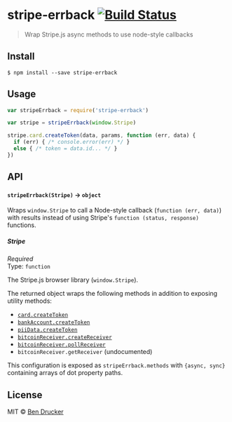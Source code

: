 # stripe-errback [![Build Status](https://travis-ci.org/bendrucker/stripe-errback.svg?branch=master)](https://travis-ci.org/bendrucker/stripe-errback)

> Wrap Stripe.js async methods to use node-style callbacks


## Install

```
$ npm install --save stripe-errback
```


## Usage

```js
var stripeErrback = require('stripe-errback')

var stripe = stripeErrback(window.Stripe)

stripe.card.createToken(data, params, function (err, data) {
  if (err) { /* console.error(err) */ }
  else { /* token = data.id... */ }
})
```

## API

#### `stripeErrback(Stripe)` -> `object`

Wraps `window.Stripe` to call a Node-style callback (`function (err, data)`) with results instead of using Stripe's `function (status, response)` functions.

##### Stripe

*Required*  
Type: `function`

The Stripe.js browser library (`window.Stripe`).

The returned object wraps the following methods in addition to exposing utility methods:

* [`card.createToken`](https://stripe.com/docs/stripe.js#card-createToken)
* [`bankAccount.createToken`](https://stripe.com/docs/stripe.js#bank-account-createToken)
* [`piiData.createToken`](https://stripe.com/docs/stripe.js?#pii-data-createToken)
* [`bitcoinReceiver.createReceiver`](https://stripe.com/docs/stripe.js#bitcoinreceiver-createreceiver)
* [`bitcoinReceiver.pollReceiver`](https://stripe.com/docs/stripe.js#bitcoinreceiver-pollreceiver)
* `bitcoinReceiver.getReceiver` (undocumented)

This configuration is exposed as `stripeErrback.methods` with `{async, sync}` containing arrays of dot property paths.

## License

MIT © [Ben Drucker](http://bendrucker.me)
